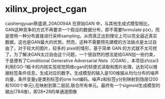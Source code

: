 # xilinx_project_cgan
caishengyuan蔡盛源_20AO094A
在原始GAN 中，与其他生成式模型相比，GAN这种竞争的方式不再要求一个假设的数据分布，即不需要formulate p(x)，而是使用一种分布直接进行采样sampling，从而真正达到理论上可以完全逼近真实数据，这也是GAN最大的优势。然而，这种不需要预先建模的方法缺点是太过自由了，对于较大的图片，较多的 pixel的情形，基于简单 GAN 的方式就不太可控了。为了解决GAN太过自由这个问题，一个很自然的想法是给GAN加一些约束，于是便有了Conditional Generative Adversarial Nets（CGAN），本项目zhizai3利用EGO-1板卡的内核实现视觉网络cgan的轻便式读取和图片处理，达到可以根据标签条件信息，生成对应的数字。生成模型的输入是100维服从均匀分布的噪声向量，条件变量y是类别标签的one hot编码。噪声z和标签y分别映射到隐层(200和1000个单元),在映射到第二层前,联合所有单元。最终有一个sigmoid生成模型的输出(784维)，即28*28的单通道图像

